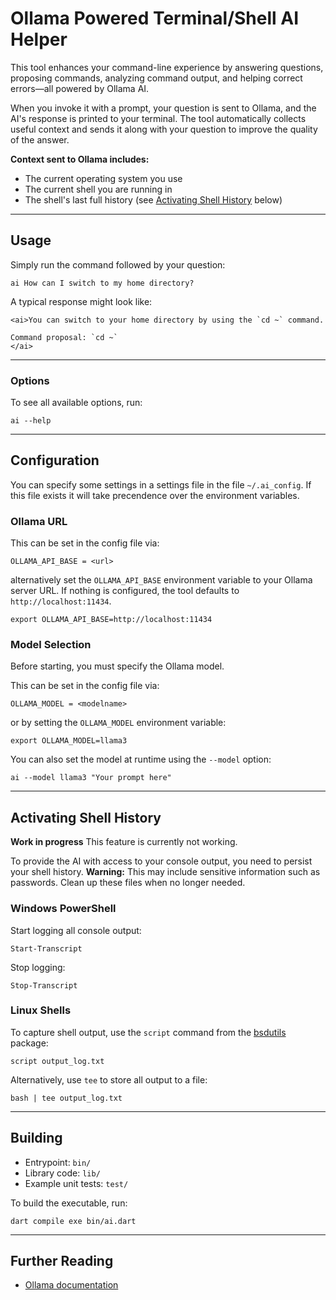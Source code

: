 # Ollama Powered Terminal/Shell AI Helper

This tool enhances your command-line experience by answering questions, proposing commands, analyzing command output, and helping correct errors—all powered by Ollama AI.

When you invoke it with a prompt, your question is sent to Ollama, and the AI's response is printed to your terminal. The tool automatically collects useful context and sends it along with your question to improve the quality of the answer.

**Context sent to Ollama includes:**
- The current operating system you use
- The current shell you are running in
- The shell's last full history (see [Activating Shell History](#activating-shell-history) below)

---

## Usage

Simply run the command followed by your question:

```shell
ai How can I switch to my home directory?
```

A typical response might look like:

```shell
<ai>You can switch to your home directory by using the `cd ~` command.

Command proposal: `cd ~`
</ai>
```

---

### Options

To see all available options, run:

```shell
ai --help
```

---

## Configuration
You can specify some settings in a settings file in the file ```~/.ai_config```.
If this file exists it will take precendence over the environment variables.    

### Ollama URL
This can be set in the config file via:
```
OLLAMA_API_BASE = <url>
```

alternatively set the `OLLAMA_API_BASE` environment variable to your Ollama server URL. 
If nothing is configured, the tool defaults to `http://localhost:11434`.

```shell
export OLLAMA_API_BASE=http://localhost:11434
```

### Model Selection

Before starting, you must specify the Ollama model.

This can be set in the config file via:
```
OLLAMA_MODEL = <modelname>
```

or by setting the `OLLAMA_MODEL` environment variable:

```shell
export OLLAMA_MODEL=llama3
```

You can also set the model at runtime using the `--model` option:

```shell
ai --model llama3 "Your prompt here"
```

---

## Activating Shell History

**Work in progress** This feature is currently not working. 

To provide the AI with access to your console output, you need to persist your shell history. **Warning:** This may include sensitive information such as passwords. Clean up these files when no longer needed.

### Windows PowerShell

Start logging all console output:

```shell
Start-Transcript
```

Stop logging:

```shell
Stop-Transcript
```

### Linux Shells

To capture shell output, use the `script` command from the [bsdutils](https://manpages.debian.org/bullseye/bsdutils/script.1.en.html) package:

```shell
script output_log.txt
```

Alternatively, use `tee` to store all output to a file:

```shell
bash | tee output_log.txt
```

---

## Building

- Entrypoint: `bin/`
- Library code: `lib/`
- Example unit tests: `test/`

To build the executable, run:

```shell
dart compile exe bin/ai.dart
```

---

## Further Reading

- [Ollama documentation](https://ollama.com/docs)


